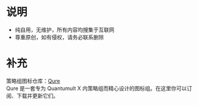 # 说明

- 纯自用，无维护，所有内容均搜集于互联网
- 尊重原创，如有侵权，请务必联系删除

# 补充

策略组图标仓库：[Qure](https://github.com/Koolson/Qure)  
Qure 是一套专为 Quantumult X 内策略组而精心设计的图标组。在这里你可以订阅、下载并更新它们。
